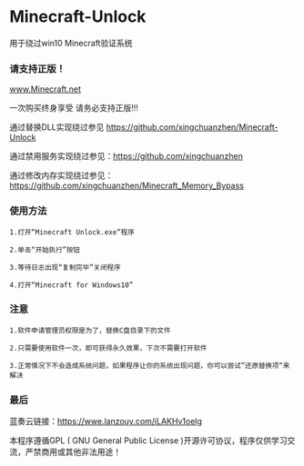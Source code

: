 # Minecraft-Unlock
用于绕过win10 Minecraft验证系统

### 请支持正版！

www.Minecraft.net

一次购买终身享受 请务必支持正版!!!


通过替换DLL实现绕过参见 https://github.com/xingchuanzhen/Minecraft-Unlock

通过禁用服务实现绕过参见：https://github.com/xingchuanzhen

通过修改内存实现绕过参见：https://github.com/xingchuanzhen/Minecraft_Memory_Bypass

### 使用方法

	1.打开“Minecraft Unlock.exe”程序

	2.单击“开始执行”按钮

	3.等待日志出现“复制完毕”关闭程序

	4.打开“Minecraft for Windows10”

### 注意

	1.软件申请管理员权限是为了，替换C盘目录下的文件

	2.只需要使用软件一次，即可获得永久效果，下次不需要打开软件

	3.正常情况下不会造成系统问题，如果程序让你的系统出现问题，你可以尝试”还原替换项“来解决
  
  ### 最后
  
  蓝奏云链接：https://wwe.lanzouy.com/iLAKHv1oelg
  
  本程序遵循GPL ( GNU General Public License )开源许可协议，程序仅供学习交流，严禁商用或其他非法用途！
